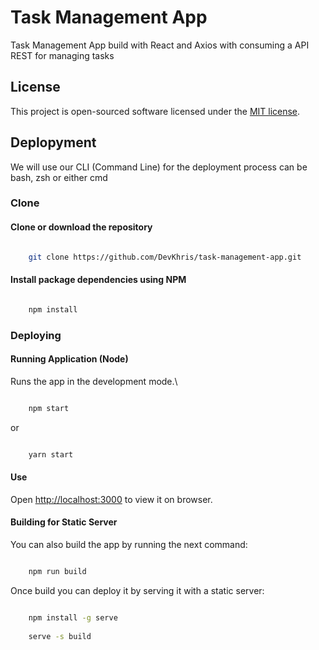 # Task Management App

Task Management App build with React and Axios with consuming a API REST for managing tasks

## License

This project is open-sourced software licensed under the [MIT license](https://opensource.org/licenses/MIT).

## Deplopyment

We will use our CLI (Command Line) for the deployment process can be bash, zsh or either cmd

### Clone

#### Clone or download the repository 
```bash

	git clone https://github.com/DevKhris/task-management-app.git

```

#### Install package dependencies using NPM

```bash

	npm install

```

### Deploying 

#### Running Application (Node)

Runs the app in the development mode.\
```bash

	npm start

```

or

```bash

	yarn start

```

#### Use

Open [http://localhost:3000](http://localhost:3000) to view it on browser.


#### Building for Static Server

You can also build the app by running the next command:
```bash

	npm run build

```

Once build you can deploy it by serving it with a static server:

```bash

	npm install -g serve
 
 	serve -s build


```